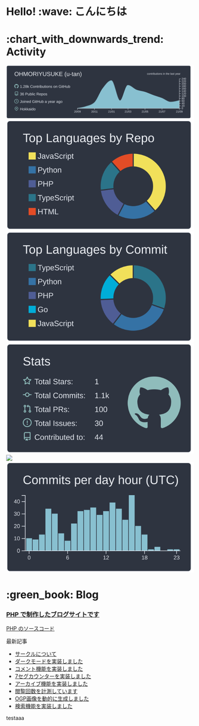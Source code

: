 # Hello! \:wave: こんにちは

# \:chart_with_downwards_trend: Activity

[![](https://raw.githubusercontent.com/OHMORIYUSUKE/OHMORIYUSUKE/main/profile-summary-card-output/nord_dark/0-profile-details.svg)](https://github.com/vn7n24fzkq/github-profile-summary-cards)
[![](https://raw.githubusercontent.com/OHMORIYUSUKE/OHMORIYUSUKE/main/profile-summary-card-output/nord_dark/1-repos-per-language.svg)](https://github.com/vn7n24fzkq/github-profile-summary-cards) [![](https://raw.githubusercontent.com/OHMORIYUSUKE/OHMORIYUSUKE/main/profile-summary-card-output/nord_dark/2-most-commit-language.svg)](https://github.com/vn7n24fzkq/github-profile-summary-cards)
[![](https://raw.githubusercontent.com/OHMORIYUSUKE/OHMORIYUSUKE/main/profile-summary-card-output/nord_dark/3-stats.svg)](https://github.com/vn7n24fzkq/github-profile-summary-cards) [![](./4-productive-time.svg)](https://github.com/vn7n24fzkq/github-profile-summary-cards)[![](https://raw.githubusercontent.com/OHMORIYUSUKE/OHMORIYUSUKE/main/profile-summary-card-output/nord_dark/4-productive-time.svg)](https://github.com/vn7n24fzkq/github-profile-summary-cards)

# \:green_book: Blog

### [PHP で制作したブログサイトです](http://utan.php.xdomain.jp/blog/)

[PHP のソースコード](https://github.com/OHMORIYUSUKE/Blog-PHP)

最新記事

<!-- BLOG-POST-LIST:START -->
- [サークルについて](http://utan.php.xdomain.jp/blog/view.php?id=16)
- [ダークモードを実装しました](http://utan.php.xdomain.jp/blog/view.php?id=14)
- [コメント機能を実装しました](http://utan.php.xdomain.jp/blog/view.php?id=13)
- [7セグカウンターを実装しました](http://utan.php.xdomain.jp/blog/view.php?id=11)
- [アーカイブ機能を実装しました](http://utan.php.xdomain.jp/blog/view.php?id=10)
- [閲覧回数を計測しています](http://utan.php.xdomain.jp/blog/view.php?id=9)
- [OGP画像を動的に生成しました](http://utan.php.xdomain.jp/blog/view.php?id=8)
- [検索機能を実装しました](http://utan.php.xdomain.jp/blog/view.php?id=7)
<!-- BLOG-POST-LIST:END -->

<!--works-Web-->

testaaa

<!--works-Web-->
